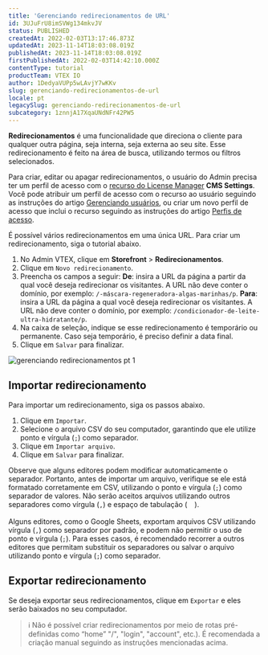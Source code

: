 ```yaml
---
title: 'Gerenciando redirecionamentos de URL'
id: 3UJuFrU8imSVWg134mkvJV
status: PUBLISHED
createdAt: 2022-02-03T13:17:46.873Z
updatedAt: 2023-11-14T18:03:08.019Z
publishedAt: 2023-11-14T18:03:08.019Z
firstPublishedAt: 2022-02-03T14:42:10.000Z
contentType: tutorial
productTeam: VTEX IO
author: 1DedyaVUPp5wLAvjY7wKKv
slug: gerenciando-redirecionamentos-de-url
locale: pt
legacySlug: gerenciando-redirecionamentos-de-url
subcategory: 1znnjA17XqaUNdNFr42PW5
---
```


**Redirecionamentos** é uma funcionalidade que direciona o cliente para qualquer outra página, seja interna, seja externa ao seu site. Esse redirecionamento é feito na área de busca, utilizando termos ou filtros selecionados. 

<div class="alert alert-warning" role="alert">
Para criar, editar ou apagar redirecionamentos, o usuário do Admin precisa ter um perfil de acesso com o <a href="https://help.vtex.com/pt/tutorial/recursos-do-license-manager--3q6ztrC8YynQf6rdc6euk3">recurso do License Manager</a> <strong>CMS Settings</strong>. Você pode atribuir um perfil de acesso com o recurso ao usuário seguindo as instruções do artigo <a href="https://help.vtex.com/pt/tutorial/gerenciando-usuarios--tutorials_512#editar-usuarios">Gerenciando usuários</a>, ou criar um novo perfil de acesso que inclui o recurso seguindo as instruções do artigo <a href="https://help.vtex.com/pt/tutorial/perfis-de-acesso--7HKK5Uau2H6wxE1rH5oRbc#criando-um-perfil-de-acesso">Perfis de acesso</a>.
</div>

É possível vários redirecionamentos em uma única URL. Para criar um redirecionamento, siga o tutorial abaixo. 

1. No Admin VTEX, clique em **Storefront** >  **Redirecionamentos**.
2. Clique em `Novo redirecionamento`.
3. Preencha os campos a seguir: 
**De**: insira a URL da página a partir da qual você deseja redirecionar os visitantes. A URL não deve conter o domínio, por exemplo: `/-máscara-regeneradora-algas-marinhas/p`.
**Para**: insira a URL da página a qual você deseja redirecionar os visitantes. A URL não deve conter o domínio, por exemplo: `/condicionador-de-leite-ultra-hidratante/p`. 
4. Na caixa de seleção, indique se esse redirecionamento é temporário ou permanente. Caso seja temporário, é preciso definir a data final.
5. Clique em `Salvar` para finalizar.

![gerenciando redirecionamentos pt 1](https://images.ctfassets.net/alneenqid6w5/6WZzZNgQPLtfwP1Z8fK7S9/1492276d15ccad0d3fb36ea59f712912/image4.png)
## Importar redirecionamento

Para importar um redirecionamento, siga os passos abaixo.

1. Clique em <i class="fas fa-upload"></i> `Importar`.
2. Selecione o arquivo CSV do seu computador, garantindo que ele utilize ponto e vírgula (`;`) como separador.
3. Clique em `Importar arquivo`.
4. Clique em `Salvar` para finalizar.

<div class="alert alert-warning" role="alert">
Observe que alguns editores podem modificar automaticamente o separador. Portanto, antes de importar um arquivo, verifique se ele está formatado corretamente em CSV, utilizando o ponto e vírgula (<code>;</code>) como separador de valores. Não serão aceitos arquivos utilizando outros separadores como vírgula (<code>,</code>) e espaço de tabulação (<code>&nbsp;&nbsp;</code>).<br><br>
Alguns editores, como o Google Sheets, exportam arquivos CSV utilizando vírgula (<code>,</code>) como separador por padrão, e podem não permitir o uso de ponto e vírgula (<code>;</code>). Para esses casos, é recomendado recorrer a outros editores que permitam substituir os separadores ou salvar o arquivo utilizando ponto e vírgula (<code>;</code>) como separador.
</div>

## Exportar redirecionamento 

Se deseja exportar seus redirecionamentos, clique em <i class="fas fa-download"></i> `Exportar` e eles serão baixados no seu computador. 

>ℹ️ Não é possível criar redirecionamentos por meio de rotas pré-definidas como “home” "/", "login", "account", etc.). É recomendada a criação manual seguindo as instruções mencionadas acima.

